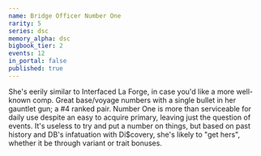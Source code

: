 ```yaml
---
name: Bridge Officer Number One
rarity: 5
series: dsc
memory_alpha: dsc
bigbook_tier: 2
events: 12
in_portal: false
published: true
---
```


She's eerily similar to Interfaced La Forge, in case you'd like a more well-known comp. Great base/voyage numbers with a single bullet in her gauntlet gun; a #4 ranked pair. Number One is more than serviceable for daily use despite an easy to acquire primary, leaving just the question of events. It's useless to try and put a number on things, but based on past history and DB's infatuation with Di$covery, she's likely to "get hers", whether it be through variant or trait bonuses.
